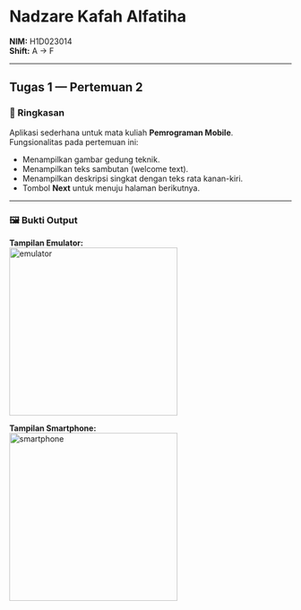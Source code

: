 # Nadzare Kafah Alfatiha  
**NIM:** H1D023014  
**Shift:** A → F  

---

## Tugas 1 — Pertemuan 2  

### 📌 Ringkasan
Aplikasi sederhana untuk mata kuliah **Pemrograman Mobile**.  
Fungsionalitas pada pertemuan ini:  
- Menampilkan gambar gedung teknik.  
- Menampilkan teks sambutan (welcome text).  
- Menampilkan deskripsi singkat dengan teks rata kanan-kiri.  
- Tombol **Next** untuk menuju halaman berikutnya.  

---

### 🖼️ Bukti Output
**Tampilan Emulator:**  
<img src="https://github.com/user-attachments/assets/f7463664-e284-47d8-ae98-cbc8d5491154" alt="emulator" width="300"/>  

**Tampilan Smartphone:**  
<img src="https://github.com/user-attachments/assets/3578dcc6-5583-4897-b917-a41a8572655d" alt="smartphone" width="300"/>  

